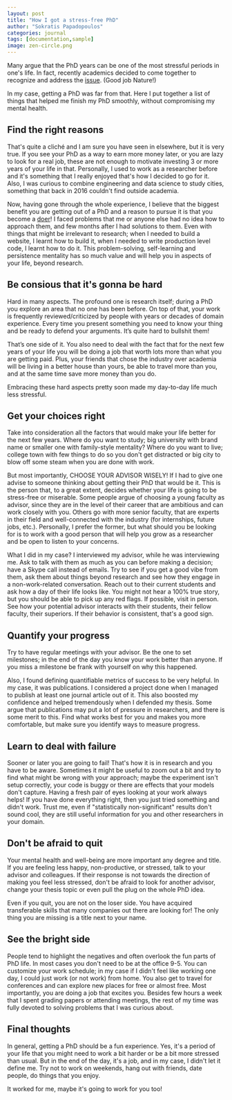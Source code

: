 ```yaml
---
layout: post
title: "How I got a stress-free PhD"
author: "Sokratis Papadopoulos"
categories: journal
tags: [documentation,sample]
image: zen-circle.png
---
```


Many argue that the PhD years can be one of the most stressful periods in 
one's life. In fact, recently academics decided to come together to recognize and address the [issue](https://www.nature.com/articles/d41586-019-01492-0). (Good job Nature!)

In my case, getting a PhD was far from that. Here I put together a list of things that helped me finish my PhD smoothly, without compromising my mental health.

## Find the right reasons

That's quite a cliché and I am sure you have seen in elsewhere, but it is very true. If you see your PhD as a way to earn more money later, or you are lazy to look for a real job, 
these are not enough to motivate investing 3 or more years of your life in that. Personally, I used to work as a researcher before and it's something that I really enjoyed that's how I decided to go for it. 
Also, I was curious to combine engineering and data science to study cities, something that back in 2016 couldn't find outside academia. 

Now, having gone through the whole experience, I believe that the biggest benefit you are getting out of a PhD and a reason to pursue it is that you become 
a [doer](https://www.urbandictionary.com/define.php?term=Doer)! I faced problems that me or anyone else had no idea how to approach them, and few months after I had solutions to them. 
Even with things that might be irrelevant to research; when I needed to build a website, I learnt how to build it, when I needed to write production level code, I learnt how to do it. 
This problem-solving, self-learning and persistence mentality has so much value and will help you in aspects of your life, beyond research.


## Be consious that it's gonna be hard

Hard in many aspects. The profound one is research itself; during a PhD you explore an area that no one has been before. On top of that, your work is frequently reviewed/criticized by people with years or decades of domain experience. Every time you present something you need to know your thing and be ready 
to defend your arguments. It’s quite hard to bullshit them!

That’s one side of it. You also need to deal with the fact that for the next few years of your life you will be doing a job that worth lots more than what you are getting paid. 
Plus, your friends that chose the industry over academia will be living in a better house than yours, be able to travel more than you, and at the same time save more money than you do.

Embracing these hard aspects pretty soon made my day-to-day life much less stressful.


## Get your choices right

Take into consideration all the factors that would make your life better for the next few years. Where do you want to study; big university with brand name or smaller one with family-style mentality? 
Where do you want to live; college town with few things to do so you don't get distracted or big city to blow off some steam when you are done with work.

But most importantly, CHOOSE YOUR ADVISOR WISELY! If I had to give one advise to someone thinking about getting their PhD that would be it. This is the person that, to a great extent, decides whether 
your life is going to be stress-free or miserable. Some people argue of choosing a young faculty as advisor, since they are in the level of their career that are ambitious and can work closely with you. 
Others go with more senior faculty, that are experts in their field and well-connected with the industry (for internships, future jobs, etc.). Personally, I prefer the former, but what should you be looking for 
is to work with a good person that will help you grow as a researcher and be open to listen to your concerns.

What I did in my case? I interviewed my advisor, while he was interviewing me. Ask to talk with them as much as you can before making a decision; have a Skype call instead of emails. 
Try to see if you get a good vibe from them, ask them about things beyond research and see how they engage in a non-work-related conversation. Reach out to their current students and ask how a day of 
their life looks like. You might not hear a 100% true story, but you should be able to pick up any red flags. If possible, visit in person. See how your potential advisor interacts with their students, 
their fellow faculty, their superiors. If their behavior is consistent, that's a good sign. 


## Quantify your progress

Try to have regular meetings with your advisor. Be the one to set milestones; in the end of the day you know your work better than anyone. If you miss a milestone be frank with yourself on why this happened. 

Also, I found defining quantifiable metrics of success to be very helpful. In my case, it was publications. I considered a project done when I managed to publish at least one journal article out of it. 
This also boosted my confidence and helped tremendously when I defended my thesis. Some argue that publications may put a lot of pressure in researchers, and there is some merit to this. 
Find what works best for you and makes you more comfortable, but make sure you identify ways to measure progress. 


## Learn to deal with failure

Sooner or later you are going to fail! That's how it is in research and you have to be aware. Sometimes it might be useful to zoom out a bit and try to find what might be wrong with your approach; 
maybe the experiment isn't setup correctly, your code is buggy or there are effects that your models don't capture. Having a fresh pair of eyes looking at your work always helps! If you have done everything right, 
then you just tried something and didn't work. Trust me, even if "statistically non-significant" results don't sound cool, they are still useful information for you and other researchers in your domain.


## Don't be afraid to quit

Your mental health and well-being are more important any degree and title. If you are feeling less happy, non-productive, or stressed, talk to your advisor and colleagues. 
If their response is not towards the direction of making you feel less stressed, don't be afraid to look for another advisor, change your thesis topic or even pull the plug on the whole PhD idea.  

Even if you quit, you are not on the loser side. You have acquired transferable skills that many companies out there are looking for! The only thing you are missing is a title next to your name.


## See the bright side

People tend to highlight the negatives and often overlook the fun parts of PhD life. In most cases you don't need to be at the office 9-5. You can customize your work schedule; in my case if I didn't feel 
like working one day, I could just work (or not work) from home. You also get to travel for conferences and can explore new places for free or almost free. Most importantly, you are doing a job that excites you. 
Besides few hours a week that I spent grading papers or attending meetings, the rest of my time was fully devoted to solving problems that I was curious about.   


## Final thoughts

In general, getting a PhD should be a fun experience. Yes, it's a period of your life that you might need to work a bit harder or be a bit more stressed than usual. But in the end of the day, it's a job, and in my case, I didn't let it define me. 
Try not to work on weekends, hang out with friends, date people, do things that you enjoy. 

It worked for me, maybe it's going to work for you too!







